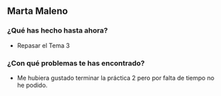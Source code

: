 ## Marta Maleno
### ¿Qué has hecho hasta ahora?
- Repasar el Tema 3
### ¿Con qué problemas te has encontrado?
- Me hubiera gustado terminar la práctica 2 pero por falta de tiempo no he podido.
<br><br>

